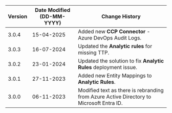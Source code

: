 | **Version** | **Date Modified (DD-MM-YYYY)** | **Change History**                                                         |
|-------------|--------------------------------|----------------------------------------------------------------------------|
| 3.0.4       | 15-04-2025                     | Added new **CCP Connector** - Azure DevOps Audit Logs. 					   		   |
| 3.0.3       | 16-07-2024                     | Updated the **Analytic rules** for missing TTP.					   		   |
| 3.0.2       | 23-01-2024                     | Updated the solution to fix **Analytic Rules** deployment issue.            |
| 3.0.1       | 27-11-2023                     | Added new Entity Mappings to **Analytic Rules**.                            |
| 3.0.0       | 06-11-2023                     | Modified text as there is rebranding from Azure Active Directory to Microsoft Entra ID.   |